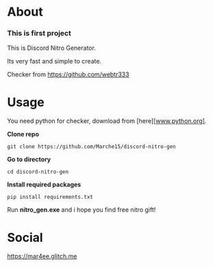 # About

### This is first project

This is Discord Nitro Generator. 

Its very fast and simple to create.

Checker from https://github.com/webtr333

# Usage

You need python for checker, download from [here][www.python.org].

**Clone repo**
```
git clone https://github.com/Marche15/discord-nitro-gen
```
**Go to directory**
```
cd discord-nitro-gen
```
**Install required packages**
```
pip install requirements.txt
```

Run **nitro_gen.exe** and i hope you find free nitro gift!

# Social

https://mar4ee.glitch.me
